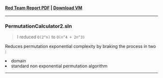 

#### [Red Team Report PDF](https://ipfs.io/ipfs/QmNb1gWYByYsiH14X59eKwDBP5ML9m6B3vikrSXU4rLQfL) | [Download VM](https://mega.nz/file/utoWCJ4C#VTaRl4ncj8C-OcFiECe8N04UzpxqrWQ4k_NbJh2Mm8Q)

<hr>

### PermutationCalculator2.sln 

> I reduced `O(2^n)` to `O(n^4 + 2n^3)`

Reduces permutation exponential complexity by braking the process in two :

<li> domain 
<li> standard non exponential permutation algorithm 

<hr>
